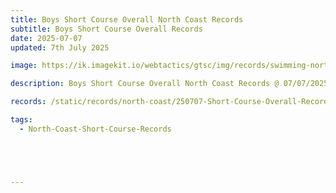 ```yaml
---
title: Boys Short Course Overall North Coast Records
subtitle: Boys Short Course Overall Records
date: 2025-07-07
updated: 7th July 2025

image: https://ik.imagekit.io/webtactics/gtsc/img/records/swimming-north-coast-400x600.jpg

description: Boys Short Course Overall North Coast Records @ 07/07/2025

records: /static/records/north-coast/250707-Short-Course-Overall-Records-Boys.pdf

tags:
  - North-Coast-Short-Course-Records





---
```





